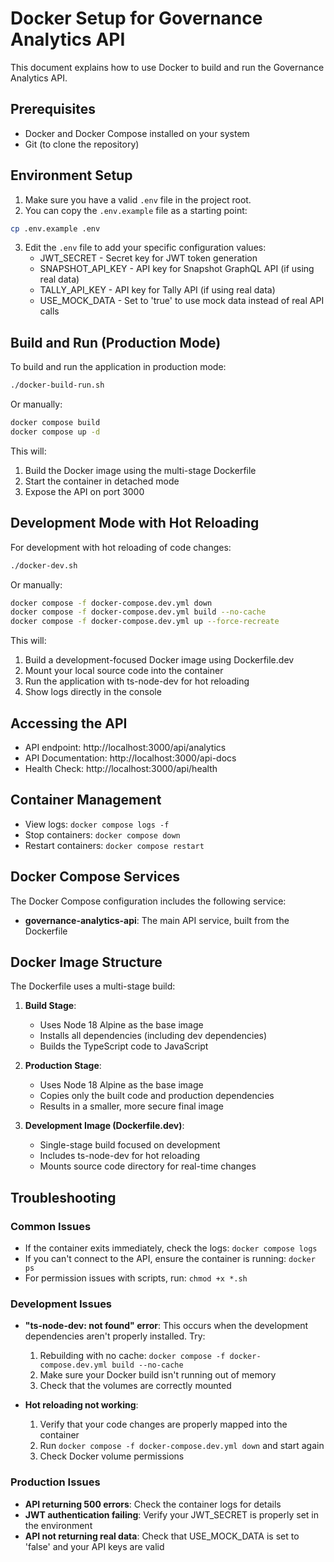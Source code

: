 # Docker Setup for Governance Analytics API

This document explains how to use Docker to build and run the Governance Analytics API.

## Prerequisites

- Docker and Docker Compose installed on your system
- Git (to clone the repository)

## Environment Setup

1. Make sure you have a valid `.env` file in the project root.
2. You can copy the `.env.example` file as a starting point:

```bash
cp .env.example .env
```

3. Edit the `.env` file to add your specific configuration values:
   - JWT_SECRET - Secret key for JWT token generation
   - SNAPSHOT_API_KEY - API key for Snapshot GraphQL API (if using real data)
   - TALLY_API_KEY - API key for Tally API (if using real data)
   - USE_MOCK_DATA - Set to 'true' to use mock data instead of real API calls

## Build and Run (Production Mode)

To build and run the application in production mode:

```bash
./docker-build-run.sh
```

Or manually:

```bash
docker compose build
docker compose up -d
```

This will:
1. Build the Docker image using the multi-stage Dockerfile
2. Start the container in detached mode
3. Expose the API on port 3000

## Development Mode with Hot Reloading

For development with hot reloading of code changes:

```bash
./docker-dev.sh
```

Or manually:

```bash
docker compose -f docker-compose.dev.yml down
docker compose -f docker-compose.dev.yml build --no-cache
docker compose -f docker-compose.dev.yml up --force-recreate
```

This will:
1. Build a development-focused Docker image using Dockerfile.dev
2. Mount your local source code into the container
3. Run the application with ts-node-dev for hot reloading
4. Show logs directly in the console

## Accessing the API

- API endpoint: http://localhost:3000/api/analytics
- API Documentation: http://localhost:3000/api-docs
- Health Check: http://localhost:3000/api/health

## Container Management

- View logs: `docker compose logs -f`
- Stop containers: `docker compose down`
- Restart containers: `docker compose restart`

## Docker Compose Services

The Docker Compose configuration includes the following service:

- **governance-analytics-api**: The main API service, built from the Dockerfile

## Docker Image Structure

The Dockerfile uses a multi-stage build:

1. **Build Stage**: 
   - Uses Node 18 Alpine as the base image
   - Installs all dependencies (including dev dependencies)
   - Builds the TypeScript code to JavaScript

2. **Production Stage**:
   - Uses Node 18 Alpine as the base image
   - Copies only the built code and production dependencies
   - Results in a smaller, more secure final image

3. **Development Image (Dockerfile.dev)**:
   - Single-stage build focused on development
   - Includes ts-node-dev for hot reloading
   - Mounts source code directory for real-time changes

## Troubleshooting

### Common Issues

- If the container exits immediately, check the logs: `docker compose logs`
- If you can't connect to the API, ensure the container is running: `docker ps`
- For permission issues with scripts, run: `chmod +x *.sh`

### Development Issues

- **"ts-node-dev: not found" error**: This occurs when the development dependencies aren't properly installed. Try:
  1. Rebuilding with no cache: `docker compose -f docker-compose.dev.yml build --no-cache`
  2. Make sure your Docker build isn't running out of memory
  3. Check that the volumes are correctly mounted

- **Hot reloading not working**: 
  1. Verify that your code changes are properly mapped into the container
  2. Run `docker compose -f docker-compose.dev.yml down` and start again
  3. Check Docker volume permissions

### Production Issues

- **API returning 500 errors**: Check the container logs for details
- **JWT authentication failing**: Verify your JWT_SECRET is properly set in the environment
- **API not returning real data**: Check that USE_MOCK_DATA is set to 'false' and your API keys are valid 